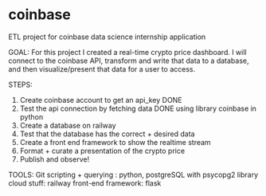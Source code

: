 # coinbase
ETL project for coinbase data science internship application 

GOAL: 
For this project I created a real-time crypto price dashboard. I will connect to the coinbase API, transform and write that data to a database, and then visualize/present that data for a user to access. 

STEPS: 
1. Create coinbase account to get an api_key DONE 
2. Test the api connection by fetching data DONE
    using library coinbase in python
3. Create a database on railway 
4. Test that the database has the correct + desired data
5. Create a front end framework to show the realtime stream 
6. Format + curate a presentation of the crypto price
7. Publish and observe! 

TOOLS: 
Git 
scripting + querying : python, postgreSQL with psycopg2 library
cloud stuff: railway
front-end framework: flask


